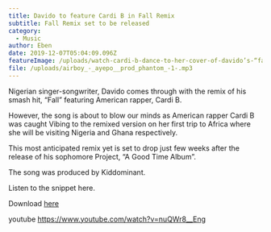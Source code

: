 ```yaml
---
title: Davido to feature Cardi B in Fall Remix
subtitle: Fall Remix set to be released
category:
  - Music
author: Eben
date: 2019-12-07T05:04:09.096Z
featureImage: /uploads/watch-cardi-b-dance-to-her-cover-of-davido’s-“fall”.jpg
file: /uploads/airboy_-_ayepo__prod_phantom_-1-.mp3
---
```

Nigerian singer-songwriter, Davido comes through with the remix of his smash hit, “Fall” featuring American rapper, Cardi B.

However, the song is about to blow our minds as American rapper Cardi B was caught Vibing to the remixed version on her first trip to Africa where she will be visiting Nigeria and Ghana respectively.

This most anticipated remix yet is set to drop just few weeks after the release of his sophomore Project, “A Good Time Album”.

The song was produced by Kiddominant.

Listen to the snippet here.

Download [here](https://justnaija.com/music/download-mp3/1645-davido-fall-remix-ft-cardi-b/download)



youtube https://www.youtube.com/watch?v=nuQWr8__Eng
